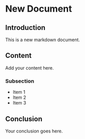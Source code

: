 # New Document

## Introduction

This is a new markdown document.

## Content

Add your content here.

### Subsection

- Item 1
- Item 2
- Item 3

## Conclusion

Your conclusion goes here.

